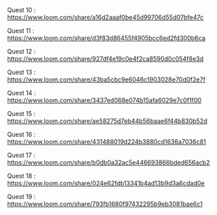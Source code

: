 Quest 10 : https://www.loom.com/share/a16d2aaaf0be45d99706d55d07bfe47c

Quest 11 : https://www.loom.com/share/d3f83d86455f4905bcc6ed2fd300b6ca

Quest 12 : https://www.loom.com/share/927df4e19c0e4f2ca8590d0c054f8e3d

Quest 13 : https://www.loom.com/share/43ba5cbc9e6046c1903028e70d0f2e7f

Quest 14 : https://www.loom.com/share/3437ed068e074b15afa6029e7c0f1f00

Quest 15 : https://www.loom.com/share/ae58275d7eb44b56baae6f44b830b52d

Quest 16 : https://www.loom.com/share/431488019d224b3880cd1636a7036c81

Quest 17 : https://www.loom.com/share/b0db0a32ac5e446693866bded656acb2

Quest 18 : https://www.loom.com/share/024e62fdb13341b4ad13b9d3a6cdad0e

Quest 19 : https://www.loom.com/share/793fb1680f97432295b9eb3081bae6c1